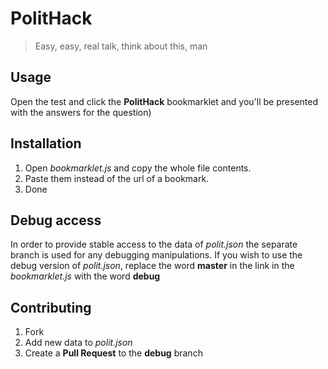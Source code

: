 # PolitHack
> Easy, easy, real talk, think about this, man 

## Usage
Open the test and click the **PolitHack** bookmarklet and you'll be presented with the answers for the question)

## Installation
1. Open *bookmarklet.js* and copy the whole file contents. 
1. Paste them instead of the url of a bookmark. 
1. Done

## Debug access
In order to provide stable access to the data of *polit.json* the separate branch is used for any debugging manipulations.
If you wish to use the debug version of *polit.json*, replace the word **master** in the link in the *bookmarklet.js* with the word **debug**

## Contributing
1. Fork
1. Add new data to *polit.json*
1. Create a **Pull Request** to the **debug** branch
